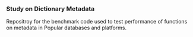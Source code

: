 ### Study on Dictionary Metadata
 Repositroy for the benchmark code used to test performance of functions on metadata in Popular databases and platforms.
